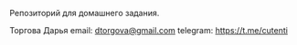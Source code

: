 Репозиторий для домашнего задания.

Торгова Дарья 
email: dtorgova@gmail.com 
telegram: https://t.me/cutenti
